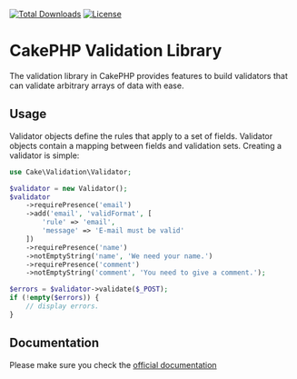 [![Total Downloads](https://img.shields.io/packagist/dt/cakephp/validation.svg?style=flat-square)](https://packagist.org/packages/cakephp/validation)
[![License](https://img.shields.io/badge/license-MIT-blue.svg?style=flat-square)](LICENSE.txt)

# CakePHP Validation Library

The validation library in CakePHP provides features to build validators that can validate arbitrary
arrays of data with ease.

## Usage

Validator objects define the rules that apply to a set of fields. Validator objects contain a mapping between
fields and validation sets. Creating a validator is simple:

```php
use Cake\Validation\Validator;

$validator = new Validator();
$validator
    ->requirePresence('email')
    ->add('email', 'validFormat', [
        'rule' => 'email',
        'message' => 'E-mail must be valid'
    ])
    ->requirePresence('name')
    ->notEmptyString('name', 'We need your name.')
    ->requirePresence('comment')
    ->notEmptyString('comment', 'You need to give a comment.');

$errors = $validator->validate($_POST);
if (!empty($errors)) {
    // display errors.
}
```

## Documentation

Please make sure you check the [official documentation](https://book.cakephp.org/4/en/core-libraries/validation.html)
